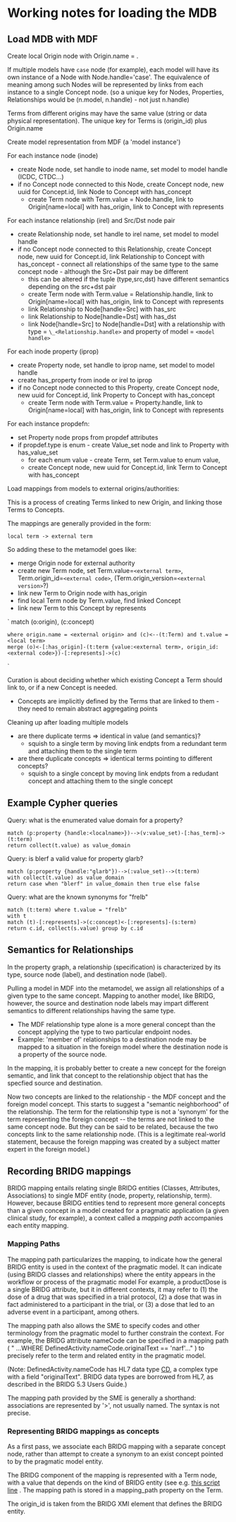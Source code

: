 # Working notes for loading the MDB

## Load MDB with MDF 

Create local Origin node with Origin.name = <model handle>.

If multiple models have `case` node (for example), each model will have its own instance of a Node with Node.handle='case'. The equivalence of meaning among such Nodes will be represented by links from each instance to a single Concept node.
(so a unique key for Nodes, Properties, Relationships would be (n.model, n.handle) - not just n.handle)

Terms from different origins may have the same value (string or data physical representation). The unique key for Terms is (origin_id) plus Origin.name

Create model representation from MDF (a 'model instance')

For each instance node (inode)
- create Node node, set handle to inode name, set model to model handle  (ICDC, CTDC...)
- if no Concept node connected to this Node, create Concept node, new uuid for Concept.id, link Node to Concept with has\_concept
  - create Term node with Term.value = Node.handle, link to Origin[name=local] with has_origin, link to Concept with represents

For each instance relationship (irel) and  Src/Dst node pair
- create Relationship node, set handle to irel name, set model to model handle
- if no Concept node connected to this Relationship, create Concept node, new uuid for Concept.id, link Relationship to Concept with has\_concept - connect all relationships of the same type to the same concept node - although the Src+Dst pair may be different
   - this can be altered if the tuple (type,src,dst) have different semantics depending on the src+dst pair
  - create Term node with Term.value = Relationship.handle, link to Origin[name=local] with has_origin, link to Concept with represents
  - link Relationship to Node[handle=Src] with has\_src
  - link Relationship to Node[handle=Dst] with has\_dst
  - link Node[handle=Src] to Node[handle=Dst] with a relationship with
    type = `\_<Relationship.handle>` and property of model = `<model handle>`


For each inode property (iprop)
- create Property node, set handle to iprop name, set model to model handle
- create has_property from inode or irel to iprop
- if no Concept node connected to this Property, create Concept node, new uuid for Concept.id, link Property to Concept with has\_concept
  - create Term node with Term.value = Property.handle, link to Origin[name=local] with has_origin, link to Concept with represents

For each instance propdefn:
- set Property node props from propdef attributes
- if propdef.type is enum - create Value\_set node and link to Property with has\_value\_set
  - for each enum value - create Term, set Term.value to enum value, 
  - create Concept node, new uuid for Concept.id, link Term to Concept with has\_concept

Load mappings from models to external origins/authorities:

This is a process of creating Terms linked to new Origin, and linking those Terms to Concepts.

The mappings are generally provided in the form:
         
    local term -> external term

So adding these to the metamodel goes like:

- merge Origin node for external authority
- create new Term node, set Term.value=`<external term>`, Term.origin\_id=`<external code>`, 
   (Term.origin\_version=`<external version>`?)
- link new Term to Origin node with has\_origin
- find local Term node by Term.value, find linked Concept 
- link new Term to this Concept by represents

`
    match (o:origin), (c:concept) 

    where origin.name = <external origin> and (c)<--(t:Term) and t.value = <local term>
    merge (o)<-[:has_origin]-(t:term {value:<external term>, origin_id:<external code>})-[:represents]->(c)
`

Curation is about deciding whether which existing Concept a Term should link to, or if a new Concept is needed.
- Concepts are implicitly defined by the Terms that are linked to them - they need to remain abstract aggregating points

Cleaning up after loading multiple models
- are there duplicate terms => identical in value (and semantics)?
   - squish to a single term by moving link endpts from a redundant term and attaching them to the single term
- are there duplicate concepts => identical terms pointing to different concepts?
   - squish to a single concept by moving link endpts from a redudant concept and attaching them to the single concept

## Example Cypher queries

Query: what is the enumerated value domain for a property?

    match (p:property {handle:<localname>})-->(v:value_set)-[:has_term]->(t:term)
    return collect(t.value) as value_domain

Query: is blerf a valid value for property glarb?

    match (p:property {handle:"glarb"})-->(:value_set)-->(t:term)
    with collect(t.value) as value_domain
    return case when "blerf" in value_domain then true else false

Query: what are the known synonyms for "frelb"

    match (t:term) where t.value = "frelb"
    with t
    match (t)-[:represents]->(c:concept)<-[:represents]-(s:term)
    return c.id, collect(s.value) group by c.id


## Semantics for Relationships

In the property graph, a relationship (specification) is characterized by its type, source node (label), and destination node (label). 

Pulling a model in MDF into the metamodel, we assign all relationships of a given type to the same concept. Mapping to another model, like BRIDG, however, the source and destination node labels may impart different semantics to different relationships having the same type. 

* The MDF relationship type alone is a more general concept than the concept applying the type to two particular endpoint nodes.
* Example: 'member of' relationships to a destination node may be mapped to a situation in the foreign model where the destination node is a property of the source node.

In the mapping, it is probably better to create a new concept for the foreign semantic, and link that concept to the relationship object that has the specfied source and destination. 

Now two concepts are linked to the relationship - the MDF concept and the foreign model concept. This starts to suggest a "semantic neighborhood" of the relationship. The term for the relationship type is not a 'synonym' for the term representing the foreign concept -- the terms are not linked to the same concept node. But they can be said to be related, because the two concepts link to the same relationship node. (This is a legitimate real-world statement, because the foreign mapping was created by a subject matter expert in the foreign model.)

## Recording BRIDG mappings

BRIDG mapping entails relating single BRIDG entities (Classes, Attributes, Associations) to single MDF entity (node, property, relationship, term). However, because BRIDG entities tend to represent more general concepts than a given concept in a model created for a pragmatic application (a given clinical study, for example), a context called a _mapping path_ accompanies each entity mapping. 

### Mapping Paths

The mapping path particularizes the mapping, to indicate how the general BRIDG entity is used in the context of the pragmatic model. It can indicate (using BRIDG classes and relationships) where the entity appears in the workflow or process of the pragmatic model For example, a productDose is a single BRIDG attribute, but it in different contexts, it may refer to (1) the dose of a drug that was specified in a trial protocol, (2) a dose that was in fact administered to a participant in the trial, or (3) a dose that led to an adverse event in a participant, among others. 

The mapping path also allows the SME to specify codes and other terminology from the pragmatic model to further constrain the context. For example, the BRIDG attribute nameCode can be specified in a mapping path ( " ...WHERE DefinedActivity.nameCode.originalText == 'narf'..." ) to precisely refer to the term and related entity in the pragmatic model.

(Note: DefinedActivity.nameCode has HL7 data type [CD](http://www.hl7.org/documentcenter/private/standards/v3/edition_web/infrastructure/datatypes_r2/datatypes_r2.html#dt-CD), a complex type with a field "originalText". BRIDG data types are borrowed from HL7, as described in the BRIDG 5.3 Users Guide.)

The mapping path provided by the SME is generally a shorthand: associations are represented by '>', not usually named. The syntax is not precise.

### Representing BRIDG mappings as concepts

As a first pass, we associate each BRIDG mapping with a separate concept node, rather than attempt to create a synonym to an exist concept pointed to by the pragmatic model entity.

The BRIDG component of the mapping is represented with a Term node, with a value that depends on the kind of BRIDG entity (see e.g. [this script line](https://github.com/CBIIT/bento-meta/blob/90d3abe344b7af0d5d6b4e3541d7c14f4e6d0578/loaders/pull-bridg-xls.pl#L78) . The mapping path is stored in a mapping\_path property on the Term.

The origin_id is taken from the BRIDG XMI element that defines the BRIDG entity.


